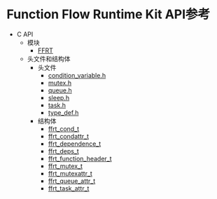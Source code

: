 # Function Flow Runtime Kit API参考 

- C API
    - 模块
        - [FFRT](_f_f_r_t.md)
    - 头文件和结构体
        - 头文件
            - [condition_variable.h](condition__variable_8h.md)
            - [mutex.h](mutex_8h.md)
            - [queue.h](queue_8h.md)
            - [sleep.h](sleep_8h.md)
            - [task.h](task_8h.md)
            - [type_def.h](type__def_8h.md)
        - 结构体
            - [ffrt_cond_t](ffrt__cond__t.md)
            - [ffrt_condattr_t](ffrt__condattr__t.md)
            - [ffrt_dependence_t](ffrt__dependence__t.md)
            - [ffrt_deps_t](ffrt__deps__t.md)
            - [ffrt_function_header_t](ffrt__function__header__t.md)
            - [ffrt_mutex_t](ffrt__mutex__t.md)
            - [ffrt_mutexattr_t](ffrt__mutexattr__t.md)
            - [ffrt_queue_attr_t](ffrt__queue__attr__t.md)
            - [ffrt_task_attr_t](ffrt__task__attr__t.md)

